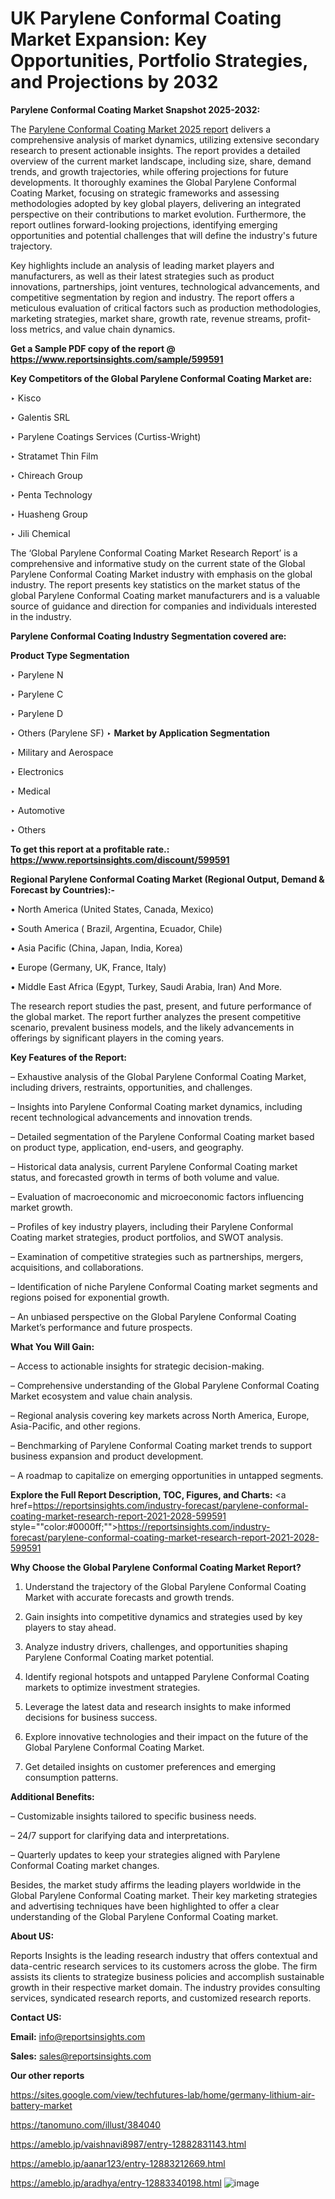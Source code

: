 # UK Parylene Conformal Coating Market Expansion: Key Opportunities, Portfolio Strategies, and Projections by 2032

<strong>Parylene Conformal Coating Market Snapshot 2025-2032:</strong>

The <a href=https://www.reportsinsights.com/sample/599591>Parylene Conformal Coating Market 2025 report</a> delivers a comprehensive analysis of market dynamics, utilizing extensive secondary research to present actionable insights. The report provides a detailed overview of the current market landscape, including size, share, demand trends, and growth trajectories, while offering projections for future developments. It thoroughly examines the Global Parylene Conformal Coating Market, focusing on strategic frameworks and assessing methodologies adopted by key global players, delivering an integrated perspective on their contributions to market evolution. Furthermore, the report outlines forward-looking projections, identifying emerging opportunities and potential challenges that will define the industry's future trajectory.

Key highlights include an analysis of leading market players and manufacturers, as well as their latest strategies such as product innovations, partnerships, joint ventures, technological advancements, and competitive segmentation by region and industry. The report offers a meticulous evaluation of critical factors such as production methodologies, marketing strategies, market share, growth rate, revenue streams, profit-loss metrics, and value chain dynamics.

<strong>Get a Sample PDF copy of the report @ <a href=https://www.reportsinsights.com/sample/599591 style=color:#0000ff;>https://www.reportsinsights.com/sample/599591</a></strong>

<strong>Key Competitors of the Global Parylene Conformal Coating Market are:</strong>

‣ Kisco

‣ Galentis SRL

‣ Parylene Coatings Services (Curtiss-Wright)

‣ Stratamet Thin Film

‣ Chireach Group

‣ Penta Technology

‣ Huasheng Group

‣ Jili Chemical

The ‘Global Parylene Conformal Coating Market Research Report’ is a comprehensive and informative study on the current state of the Global Parylene Conformal Coating Market industry with emphasis on the global industry. The report presents key statistics on the market status of the global Parylene Conformal Coating market manufacturers and is a valuable source of guidance and direction for companies and individuals interested in the industry.

<strong>Parylene Conformal Coating Industry Segmentation covered are:</strong>

<strong>Product Type Segmentation</strong>

‣ Parylene N

‣ Parylene C

‣ Parylene D

‣ Others (Parylene SF)
‣ 
<strong>Market by Application Segmentation</strong>

‣ Military and Aerospace

‣ Electronics

‣ Medical

‣ Automotive

‣ Others

<strong>To get this report at a profitable rate.: <a href=https://www.reportsinsights.com/discount/599591 style=color:#0000ff;>https://www.reportsinsights.com/discount/599591</a></strong>

<strong>Regional Parylene Conformal Coating Market (Regional Output, Demand &amp; Forecast by Countries):-</strong>

• North America (United States, Canada, Mexico)

• South America ( Brazil, Argentina, Ecuador, Chile)

• Asia Pacific (China, Japan, India, Korea)

• Europe (Germany, UK, France, Italy)

• Middle East Africa (Egypt, Turkey, Saudi Arabia, Iran) And More.

The research report studies the past, present, and future performance of the global market. The report further analyzes the present competitive scenario, prevalent business models, and the likely advancements in offerings by significant players in the coming years.

<strong>Key Features of the Report:</strong>

– Exhaustive analysis of the Global Parylene Conformal Coating Market, including drivers, restraints, opportunities, and challenges.

– Insights into Parylene Conformal Coating market dynamics, including recent technological advancements and innovation trends.

– Detailed segmentation of the Parylene Conformal Coating market based on product type, application, end-users, and geography.

– Historical data analysis, current Parylene Conformal Coating market status, and forecasted growth in terms of both volume and value.

– Evaluation of macroeconomic and microeconomic factors influencing market growth.

– Profiles of key industry players, including their Parylene Conformal Coating market strategies, product portfolios, and SWOT analysis.

– Examination of competitive strategies such as partnerships, mergers, acquisitions, and collaborations.

– Identification of niche Parylene Conformal Coating market segments and regions poised for exponential growth.

– An unbiased perspective on the Global Parylene Conformal Coating Market’s performance and future prospects.

<strong>What You Will Gain:</strong>

– Access to actionable insights for strategic decision-making.

– Comprehensive understanding of the Global Parylene Conformal Coating Market ecosystem and value chain analysis.

– Regional analysis covering key markets across North America, Europe, Asia-Pacific, and other regions.

– Benchmarking of Parylene Conformal Coating market trends to support business expansion and product development.

– A roadmap to capitalize on emerging opportunities in untapped segments.

<strong>Explore the Full Report Description, TOC, Figures, and Charts:</strong>
<a href=https://reportsinsights.com/industry-forecast/parylene-conformal-coating-market-research-report-2021-2028-599591 style=""color:#0000ff;"">https://reportsinsights.com/industry-forecast/parylene-conformal-coating-market-research-report-2021-2028-599591</a>

<strong>Why Choose the Global Parylene Conformal Coating Market Report?</strong>

1. Understand the trajectory of the Global Parylene Conformal Coating Market with accurate forecasts and growth trends.

2. Gain insights into competitive dynamics and strategies used by key players to stay ahead.

3. Analyze industry drivers, challenges, and opportunities shaping Parylene Conformal Coating market potential.

4. Identify regional hotspots and untapped Parylene Conformal Coating markets to optimize investment strategies.

5. Leverage the latest data and research insights to make informed decisions for business success.

6. Explore innovative technologies and their impact on the future of the Global Parylene Conformal Coating Market.

7. Get detailed insights on customer preferences and emerging consumption patterns.

<strong>Additional Benefits:</strong>

– Customizable insights tailored to specific business needs.

– 24/7 support for clarifying data and interpretations.

– Quarterly updates to keep your strategies aligned with Parylene Conformal Coating market changes.

Besides, the market study affirms the leading players worldwide in the Global Parylene Conformal Coating market. Their key marketing strategies and advertising techniques have been highlighted to offer a clear understanding of the Global Parylene Conformal Coating market.

<strong><strong>About US</strong>:</strong>

Reports Insights is the leading research industry that offers contextual and data-centric research services to its customers across the globe. The firm assists its clients to strategize business policies and accomplish sustainable growth in their respective market domain. The industry provides consulting services, syndicated research reports, and customized research reports.

<strong>Contact US:</strong>

<p class=><b>Email:</b> <a href=mailto:info@reportsinsights.com>info@reportsinsights.com</a></p>
<p class=><b>Sales:</b> <a href=mailto:sales@reportsinsights.com>sales@reportsinsights.com</a></p>

<strong>Our other reports</strong>

<a href=https://sites.google.com/view/techfutures-lab/home/germany-lithium-air-battery-market>https://sites.google.com/view/techfutures-lab/home/germany-lithium-air-battery-market</a>

<a href=https://tanomuno.com/illust/384040>https://tanomuno.com/illust/384040</a>

<a href=https://ameblo.jp/vaishnavi8987/entry-12882831143.html>https://ameblo.jp/vaishnavi8987/entry-12882831143.html</a>

<a href=https://ameblo.jp/aanar123/entry-12883212669.html>https://ameblo.jp/aanar123/entry-12883212669.html</a>

<a href=https://ameblo.jp/aradhya/entry-12883340198.html>https://ameblo.jp/aradhya/entry-12883340198.html</a>
![image](https://github.com/user-attachments/assets/9605d9be-3813-4ecf-8ea9-688f255f8766)
